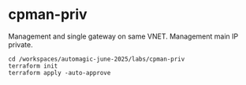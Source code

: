 # cpman-priv

Management and single gateway on same VNET. Management main IP private.

```shell
cd /workspaces/automagic-june-2025/labs/cpman-priv
terraform init
terraform apply -auto-approve
```